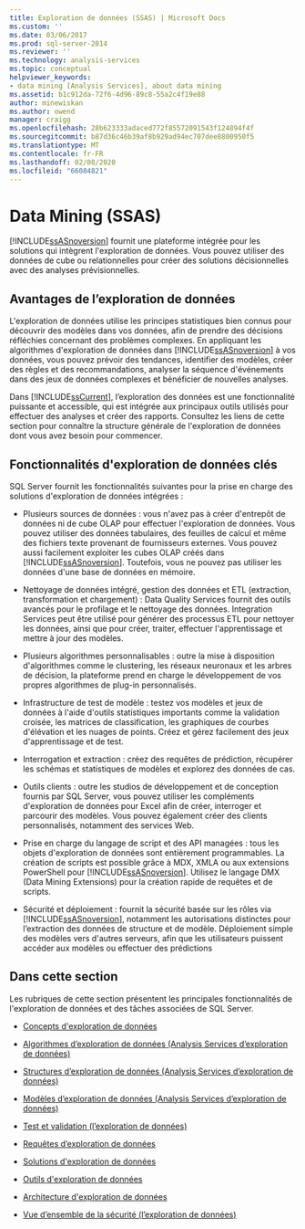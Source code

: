 ```yaml
---
title: Exploration de données (SSAS) | Microsoft Docs
ms.custom: ''
ms.date: 03/06/2017
ms.prod: sql-server-2014
ms.reviewer: ''
ms.technology: analysis-services
ms.topic: conceptual
helpviewer_keywords:
- data mining [Analysis Services], about data mining
ms.assetid: b1c912da-72f6-4d96-89c8-55a2c4f19e88
author: minewiskan
ms.author: owend
manager: craigg
ms.openlocfilehash: 28b623333adaced772f85572091543f124894f4f
ms.sourcegitcommit: b87d36c46b39af8b929ad94ec707dee8800950f5
ms.translationtype: MT
ms.contentlocale: fr-FR
ms.lasthandoff: 02/08/2020
ms.locfileid: "66084821"
---
```

# <a name="data-mining-ssas"></a>Data Mining (SSAS)
  
  [!INCLUDE[ssASnoversion](../../includes/ssasnoversion-md.md)] fournit une plateforme intégrée pour les solutions qui intègrent l'exploration de données. Vous pouvez utiliser des données de cube ou relationnelles pour créer des solutions décisionnelles avec des analyses prévisionnelles.  
  
## <a name="benefits-of-data-mining"></a>Avantages de l’exploration de données  
 L'exploration de données utilise les principes statistiques bien connus pour découvrir des modèles dans vos données, afin de prendre des décisions réfléchies concernant des problèmes complexes. En appliquant les algorithmes d'exploration de données dans [!INCLUDE[ssASnoversion](../../includes/ssasnoversion-md.md)] à vos données, vous pouvez prévoir des tendances, identifier des modèles, créer des règles et des recommandations, analyser la séquence d'événements dans des jeux de données complexes et bénéficier de nouvelles analyses.  
  
 Dans [!INCLUDE[ssCurrent](../../includes/sscurrent-md.md)], l’exploration des données est une fonctionnalité puissante et accessible, qui est intégrée aux principaux outils utilisés pour effectuer des analyses et créer des rapports. Consultez les liens de cette section pour connaître la structure générale de l'exploration de données dont vous avez besoin pour commencer.  
  
## <a name="key-data-mining-features"></a>Fonctionnalités d'exploration de données clés  
 SQL Server fournit les fonctionnalités suivantes pour la prise en charge des solutions d'exploration de données intégrées :  
  
-   Plusieurs sources de données : vous n'avez pas à créer d'entrepôt de données ni de cube OLAP pour effectuer l'exploration de données. Vous pouvez utiliser des données tabulaires, des feuilles de calcul et même des fichiers texte provenant de fournisseurs externes. Vous pouvez aussi facilement exploiter les cubes OLAP créés dans [!INCLUDE[ssASnoversion](../../includes/ssasnoversion-md.md)]. Toutefois, vous ne pouvez pas utiliser les données d'une base de données en mémoire.  
  
-   Nettoyage de données intégré, gestion des données et ETL (extraction, transformation et chargement) : Data Quality Services fournit des outils avancés pour le profilage et le nettoyage des données. Integration Services peut être utilisé pour générer des processus ETL pour nettoyer les données, ainsi que pour créer, traiter, effectuer l'apprentissage et mettre à jour des modèles.  
  
-   Plusieurs algorithmes personnalisables : outre la mise à disposition d'algorithmes comme le clustering, les réseaux neuronaux et les arbres de décision, la plateforme prend en charge le développement de vos propres algorithmes de plug-in personnalisés.  
  
-   Infrastructure de test de modèle : testez vos modèles et jeux de données à l'aide d'outils statistiques importants comme la validation croisée, les matrices de classification, les graphiques de courbes d'élévation et les nuages de points. Créez et gérez facilement des jeux d'apprentissage et de test.  
  
-   Interrogation et extraction : créez des requêtes de prédiction, récupérer les schémas et statistiques de modèles et explorez des données de cas.  
  
-   Outils clients : outre les studios de développement et de conception fournis par SQL Server, vous pouvez utiliser les compléments d'exploration de données pour Excel afin de créer, interroger et parcourir des modèles. Vous pouvez également créer des clients personnalisés, notamment des services Web.  
  
-   Prise en charge du langage de script et des API managées : tous les objets d'exploration de données sont entièrement programmables. La création de scripts est possible grâce à MDX, XMLA ou aux extensions PowerShell pour [!INCLUDE[ssASnoversion](../../includes/ssasnoversion-md.md)]. Utilisez le langage DMX (Data Mining Extensions) pour la création rapide de requêtes et de scripts.  
  
-   Sécurité et déploiement : fournit la sécurité basée sur les rôles via [!INCLUDE[ssASnoversion](../../includes/ssasnoversion-md.md)], notamment les autorisations distinctes pour l’extraction des données de structure et de modèle. Déploiement simple des modèles vers d'autres serveurs, afin que les utilisateurs puissent accéder aux modèles ou effectuer des prédictions  
  
## <a name="in-this-section"></a>Dans cette section  
 Les rubriques de cette section présentent les principales fonctionnalités de l'exploration de données et des tâches associées de SQL Server.  
  
-   [Concepts d'exploration de données](data-mining-concepts.md)  
  
-   [Algorithmes d’exploration de données &#40;Analysis Services d’exploration de données&#41;](data-mining-algorithms-analysis-services-data-mining.md)  
  
-   [Structures d’exploration de données &#40;Analysis Services d’exploration de données&#41;](mining-structures-analysis-services-data-mining.md)  
  
-   [Modèles d’exploration de données &#40;Analysis Services d’exploration de données&#41;](mining-models-analysis-services-data-mining.md)  
  
-   [Test et validation &#40;l’exploration de données&#41;](testing-and-validation-data-mining.md)  
  
-   [Requêtes d’exploration de données](data-mining-queries.md)  
  
-   [Solutions d'exploration de données](data-mining-solutions.md)  
  
-   [Outils d'exploration de données](data-mining-tools.md)  
  
-   [Architecture d'exploration de données](data-mining-architecture.md)  
  
-   [Vue d’ensemble de la sécurité &#40;l’exploration de données&#41;](security-overview-data-mining.md)  
  
  

